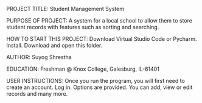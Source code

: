 PROJECT TITLE: Student Management System
<br>

PURPOSE OF PROJECT: A system for a local school to allow them to store student records with features such as sorting and searching.
<br>

HOW TO START THIS PROJECT: Download Virtual Studio Code or Pycharm. Install. Download and open this folder.
<br>

AUTHOR: Suyog Shrestha
<br>

EDUCATION: Freshman @ Knox College, Galesburg, IL-61401
<br>

USER INSTRUCTIONS: Once you run the program, you will first need to create an account. Log in. Options are provided. You can add, view or edit records and many more. 
